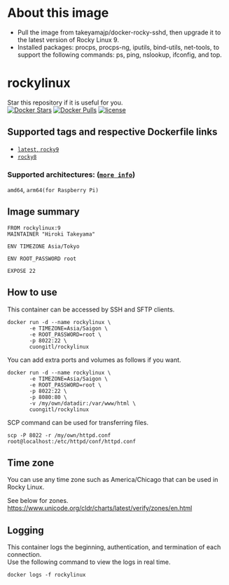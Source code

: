# About this image

- Pull the image from takeyamajp/docker-rocky-sshd, then upgrade it to the latest version of Rocky Linux 9. 
- Installed packages: procps, procps-ng, iputils, bind-utils, net-tools, to support the following commands: ps, ping, nslookup, ifconfig, and top.


# rockylinux

Star this repository if it is useful for you.  
[![Docker Stars](https://img.shields.io/docker/stars/cuongitl/rockylinux.svg)](https://hub.docker.com/r/cuongitl/rockylinux/)
[![Docker Pulls](https://img.shields.io/docker/pulls/cuongitl/rockylinux.svg)](https://hub.docker.com/r/cuongitl/rockylinux/)
[![license](https://img.shields.io/github/license/cuongitl/docker-rockylinux.svg)](https://github.com/cuongitl/docker-rockylinux/blob/master/LICENSE)


## Supported tags and respective Dockerfile links  
- [`latest`, `rocky9`](https://github.com/cuongitl/rockylinux/blob/master/rocky9/Dockerfile)
- [`rocky8`](https://github.com/cuongitl/rockylinux/blob/master/rocky8/Dockerfile)

 ### Supported architectures: ([`more info`](https://github.com/docker-library/official-images#architectures-other-than-amd64))  
 `amd64`, `arm64(for Raspberry Pi)`

## Image summary
    FROM rockylinux:9  
    MAINTAINER "Hiroki Takeyama"
    
    ENV TIMEZONE Asia/Tokyo
    
    ENV ROOT_PASSWORD root
    
    EXPOSE 22

## How to use
This container can be accessed by SSH and SFTP clients.

    docker run -d --name rockylinux \  
           -e TIMEZONE=Asia/Saigon \  
           -e ROOT_PASSWORD=root \  
           -p 8022:22 \  
           cuongitl/rockylinux

You can add extra ports and volumes as follows if you want.

    docker run -d --name rockylinux \  
           -e TIMEZONE=Asia/Saigon \  
           -e ROOT_PASSWORD=root \  
           -p 8022:22 \  
           -p 8080:80 \  
           -v /my/own/datadir:/var/www/html \  
           cuongitl/rockylinux

SCP command can be used for transferring files.

    scp -P 8022 -r /my/own/httpd.conf root@localhost:/etc/httpd/conf/httpd.conf

## Time zone
You can use any time zone such as America/Chicago that can be used in Rocky Linux.  

See below for zones.  
https://www.unicode.org/cldr/charts/latest/verify/zones/en.html

## Logging
This container logs the beginning, authentication, and termination of each connection.  
Use the following command to view the logs in real time.

    docker logs -f rockylinux
